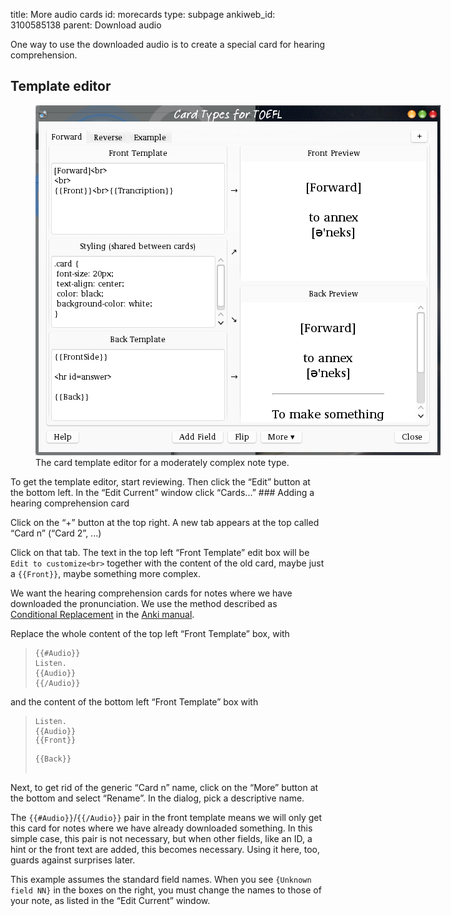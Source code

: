 title: More audio cards
id: morecards
type: subpage
ankiweb_id: 3100585138
parent: Download audio

One way to use the downloaded audio is to create a special card for
hearing comprehension.

## Template editor

<figure style="width:648px;">
<img src="images/card_types.png" alt="Window with tabs reading Forward
Reverse Example at the top. The left of the main area is split in
three parts, Front template, Styling and Back template. The right is
split in two: Front preview and Back preview.">
<figcaption>The card template editor for a moderately complex note type.</figcaption>
</figure>
To get the template editor, start reviewing. Then click the “Edit”
button at the bottom left. In the “Edit Current” window click “Cards...”

<span class="clear" />
### Adding a hearing comprehension card

Click on the “+” button at the top right. A new tab appears at the top
called “Card n” (“Card 2”, ...)

Click on that tab. The text in the top left “Front Template” edit
box will be `Edit to customize<br>` together with the content of the old
card, maybe just a `{{Front}}`, maybe something more complex.

We want the hearing comprehension cards for notes where we have
downloaded the pronunciation. We use the method described as
[Conditional Replacement](http://ankisrs.net/docs/manual.html#conditionalreplacement) in the
[Anki manual](http://ankisrs.net/docs/manual.html).

Replace the whole content of the top left “Front Template” box, with
<blockquote><pre><code>{{#Audio}}
Listen.
{{Audio}}
{{/Audio}}</code></pre></blockquote>
and the content of the bottom left “Front Template” box with
<blockquote><pre><code>Listen.
{{Audio}}
<div>{{Front}}</div>
<div>{{Back}}</div>
</code></pre></blockquote>

Next, to get rid of the generic “Card n” name, click on the “More”
button at the bottom and select “Rename”. In the dialog, pick a
descriptive name.

The `{{#Audio}}`/`{{/Audio}}` pair in the front template means we will
only get this card for notes where we have already downloaded
something.  In this simple case, this pair is not necessary, but when
other fields, like an ID, a hint or the front text are added, this
becomes necessary. Using it here, too, guards against surprises later.

This example assumes the standard field names. When you see `{Unknown
field NN}` in the boxes on the right, you must change the names  to
those of your note, as listed in the  “Edit Current” window.
